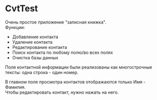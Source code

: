 # CvtTest

Очень простое приложение "записная книжка". <br/>
Функции:
<ul>
  <li>Добавление контакта</li>
  <li>Удаление контакта</li>
  <li>Редактирование контакта</li>
  <li>Поиск контакта по любому полю/во всех полях</li>
  <li>Очистка базы данных</li>
</ul> 

Поля контактной информации были реализованы как многострочные тексты: одна строка - один номер.

В главном поле просмотра контактов отображаются только Имя - Фамилия. <br />
Чтобы редактировать контакт, нужно нажать на него.
